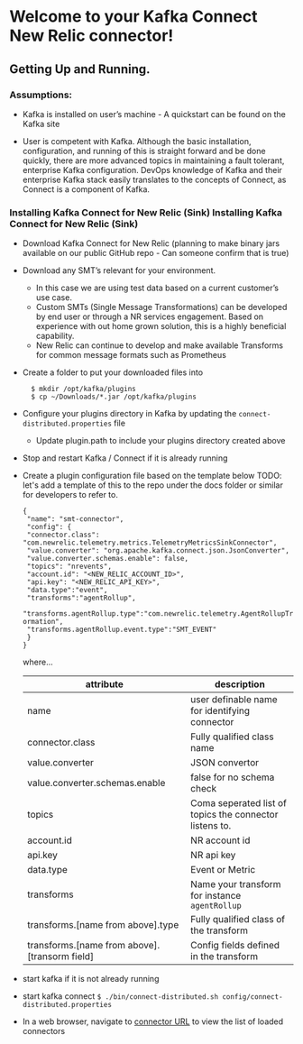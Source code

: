 # Welcome to your  Kafka Connect New Relic connector!

## Getting Up and Running.

### Assumptions: 
- Kafka is installed on user’s machine - A quickstart can be found on the Kafka
site

-  User is competent with Kafka. Although the basic installation, configuration,
and running of this is straight forward and be done quickly, there are more
advanced topics in maintaining a fault tolerant, enterprise Kafka configuration.
DevOps knowledge of Kafka and their enterprise Kafka stack easily translates
to the concepts of Connect, as Connect is a component of Kafka.

### Installing Kafka Connect for New Relic (Sink) Installing Kafka Connect for New Relic (Sink)

- Download Kafka Connect for New Relic (planning to make binary jars available
on our public GitHub repo - Can someone confirm that is true)
- Download any SMT’s relevant for your environment.
    - In this case we are using test data based on a current customer’s use
case.
    - Custom SMTs (Single Message Transformations) can be developed by
end user or through a NR services engagement. Based on experience
with out home grown solution, this is a highly beneficial capability.
    - New Relic can continue to develop and make available Transforms for
common message formats such as Prometheus
- Create a folder to put your downloaded files into
    ````
      $ mkdir /opt/kafka/plugins
      $ cp ~/Downloads/*.jar /opt/kafka/plugins
    ````
- Configure your plugins directory in Kafka by updating the `connect-distributed.properties` file
    - Update plugin.path to include your plugins directory created above
- Stop and restart Kafka / Connect if it is already running
- Create a plugin configuration file based on the template below TODO: let's
  add a template of this to the repo under the docs folder or similar for developers to refer to.
  ```
  {
   "name": "smt-connector",
   "config": {
   "connector.class": "com.newrelic.telemetry.metrics.TelemetryMetricsSinkConnector",
   "value.converter": "org.apache.kafka.connect.json.JsonConverter",
   "value.converter.schemas.enable": false,
   "topics": "nrevents",
   "account.id": "<NEW_RELIC_ACCOUNT_ID>",
   "api.key": "<NEW_RELIC_API_KEY>",
   "data.type":"event",
   "transforms":"agentRollup",
  
  "transforms.agentRollup.type":"com.newrelic.telemetry.AgentRollupTransf
  ormation",
   "transforms.agentRollup.event.type":"SMT_EVENT"
   }
  }
    ```
  where...
  
  | attribute     |                          description          |
  | ------------- | --------------------------------------------- |
  | name          | user definable name for identifying connector |
  |connector.class| Fully qualified class name                    |
  |value.converter| JSON convertor                                |
  |value.converter.schemas.enable| false for no schema check      |
  |topics         | Coma seperated list of topics the connector listens to.|
  |account.id     | NR account id |
  |api.key        | NR api key |
  |data.type      | Event or Metric |
  |transforms     | Name your transform for instance `agentRollup` |
  |transforms.[name from above].type | Fully qualified class of the transform |
  |transforms.[name from above].[transorm field] | Config fields defined in the transform |
  
- start kafka if it is not already running
- start kafka connect
  `$ ./bin/connect-distributed.sh config/connect-distributed.properties`
- In a web browser, navigate to [connector URL](http://localhost:8083) to view the list of loaded connectors 